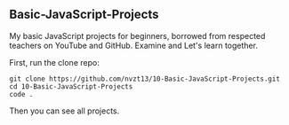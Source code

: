## Basic-JavaScript-Projects
<p>My basic JavaScript projects for beginners, borrowed from respected teachers on YouTube and GitHub. Examine and
Let's learn together.</p>

First, run the clone repo:

```
git clone https://github.com/nvzt13/10-Basic-JavaScript-Projects.git
cd 10-Basic-JavaScript-Projects
code .
```

Then you can see all projects.
